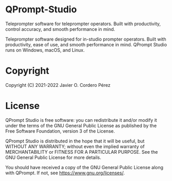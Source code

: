 # QPrompt-Studio
Teleprompter software for teleprompter operators. Built with productivity, control accuracy, and smooth performance in mind.

Teleprompter software designed for in-studio prompter operators. Built with productivity, ease of use, and smooth performance in mind. QPrompt Studio runs on Windows, macOS, and Linux.

# Copyright
Copyright (C) 2021-2022 Javier O. Cordero Pérez

# License
QPrompt Studio is free software: you can redistribute it and/or modify
it under the terms of the GNU General Public License as published by
the Free Software Foundation, version 3 of the License.

QPrompt Studio is distributed in the hope that it will be useful,
but WITHOUT ANY WARRANTY; without even the implied warranty of
MERCHANTABILITY or FITNESS FOR A PARTICULAR PURPOSE.  See the
GNU General Public License for more details.

You should have received a copy of the GNU General Public License
along with QPrompt.  If not, see <https://www.gnu.org/licenses/>.

